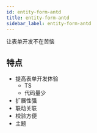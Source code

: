 ```yaml
---
id: entity-form-antd
title: entity-form-antd
sidebar_label: entity-form-antd
---
```


让表单开发不在苦恼

## 特点

- 提高表单开发体验
  - TS
  - 代码量少
- 扩展性强
- 联动关联
- 校验方便
- 主题
